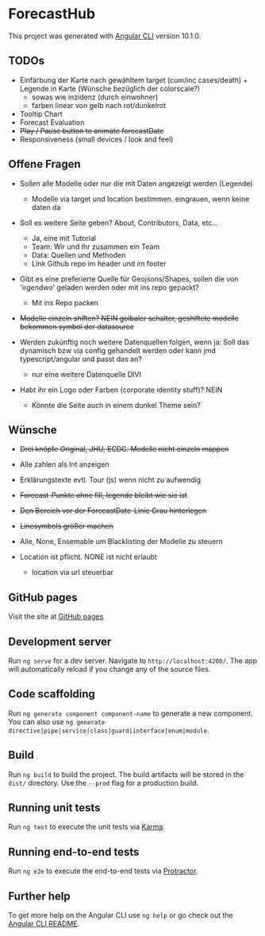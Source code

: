 # ForecastHub

This project was generated with [Angular CLI](https://github.com/angular/angular-cli) version 10.1.0.

## TODOs

- Einfärbung der Karte nach gewähltem target (cum/inc cases/death) + Legende in Karte (Wünsche bezüglich der colorscale?)
  - sowas wie inzidenz (durch einwohner)
  - farben linear von gelb nach rot/dunkelrot
- Tooltip Chart
- Forecast Evaluation
- ~~Play / Pause button to animate forecastDate~~
- Responsiveness (small devices / look and feel)

## Offene Fragen

- Sollen alle Modelle oder nur die mit Daten angezeigt werden (Legende)
  - Modelle via target und location bestimmen. eingrauen, wenn keine daten da
- Soll es weitere Seite geben? About, Contributors, Data, etc...
  - Ja, eine mit Tutorial
  - Team: Wir und Ihr zusammen ein Team
  - Data: Quellen und Methoden
  - Link Github repo im header und im footer
- Gibt es eine preferierte Quelle für Geojsons/Shapes, sollen die von 'irgendwo' geladen werden oder mit ins repo gepackt?
  - Mit ins Repo packen
- ~~Modelle einzeln shiften? NEIN golbaler schalter, geshiftete modelle bekommen symbol der datasource~~

- Werden zukünftig noch weitere Datenquellen folgen, wenn ja: Soll das dynamisch bzw via config gehandelt werden oder kann jmd typescript/angular und passt das an?
  - nur eine weitere Datenquelle DIVI
- Habt ihr ein Logo oder Farben (corporate identity stuff)? NEIN
  - Könnte die Seite auch in einem dunkel Theme sein?

## Wünsche

- ~~Drei knöpfe Original, JHU, ECDC. Modelle nicht einzeln mappen~~
- Alle zahlen als Int anzeigen
- Erklärungstexte evtl. Tour (js) wenn nicht zu aufwendig
- ~~Forecast-Punkte ohne fill, legende bleibt wie sie ist~~
- ~~Den Bereich vor der ForecastDate-Linie Grau hinterlegen~~
- ~~Linesymbols größer machen~~
- Alle, None, Ensemable um Blacklisting der Modelle zu steuern

- Location ist pflicht. NONE ist nicht erlaubt
  - location via url steuerbar

## GitHub pages

Visit the site at [GitHub pages](https://signalerki.github.io/covid-forecasts)

## Development server

Run `ng serve` for a dev server. Navigate to `http://localhost:4200/`. The app will automatically reload if you change any of the source files.

## Code scaffolding

Run `ng generate component component-name` to generate a new component. You can also use `ng generate directive|pipe|service|class|guard|interface|enum|module`.

## Build

Run `ng build` to build the project. The build artifacts will be stored in the `dist/` directory. Use the `--prod` flag for a production build.

## Running unit tests

Run `ng test` to execute the unit tests via [Karma](https://karma-runner.github.io).

## Running end-to-end tests

Run `ng e2e` to execute the end-to-end tests via [Protractor](http://www.protractortest.org/).

## Further help

To get more help on the Angular CLI use `ng help` or go check out the [Angular CLI README](https://github.com/angular/angular-cli/blob/master/README.md).
